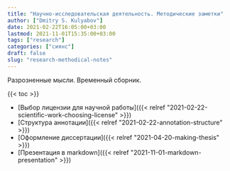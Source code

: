 ```yaml
---
title: "Научно-исследовательская деятельность. Методические заметки"
author: ["Dmitry S. Kulyabov"]
date: 2021-02-22T16:05:00+03:00
lastmod: 2021-11-01T15:35:00+03:00
tags: ["research"]
categories: ["сиянс"]
draft: false
slug: "research-methodical-notes"
---
```


Разрозненные мысли. Временный сборник.

<!--more-->

{{< toc >}}

-   [Выбор лицензии для научной работы]({{< relref "2021-02-22-scientific-work-choosing-license" >}})
-   [Структура аннотации]({{< relref "2021-02-22-annotation-structure" >}})
-   [Оформление диссертации]({{< relref "2021-04-20-making-thesis" >}})
-   [Презентация в markdown]({{< relref "2021-11-01-markdown-presentation" >}})
